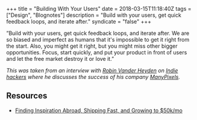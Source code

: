 +++
title = "Building With Your Users"
date = 2018-03-15T11:18:40Z
tags = ["Design", "Blognotes"]
description = "Build with your users, get quick feedback loops, and iterate after."
syndicate = "false"
+++

”Build with your users, get quick feedback loops, and iterate after. We are so biased and imperfect as humans that it's impossible to get it right from the start. Also, you might get it right, but you might miss other bigger opportunities. Focus, start quickly, and put your product in front of users and let the free market destroy it or love it.”

_This was taken from an interview with [Robin Vander Heyden](https://twitter.com/vinrob) on [Indie hackers](https://www.indiehackers.com/) where he discusses the success of his company [ManyPixels](https://www.manypixels.co/)._

## Resources

- [Finding Inspiration Abroad, Shipping Fast, and Growing to $50k/mo](https://www.indiehackers.com/interview/finding-inspiration-abroad-shipping-fast-and-growing-to-50k-mo-e55f6feafd)
